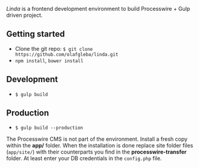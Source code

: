*Linda* is a frontend development environment to build Processwire + Gulp driven project.

## Getting started

* Clone the git repo: `$ git clone https://github.com/olafgleba/linda.git`
* `npm install`, `bower install`

## Development

* `$ gulp build`

## Production

* `$ gulp build --production`

The Processwire CMS is not part of the environment. Install a fresh copy within the **app/** folder. When the installation is done replace site folder files (`app/site/`) with their counterparts you find in the **processwire-transfer** folder. At least enter your DB credentials in the `config.php` file.
